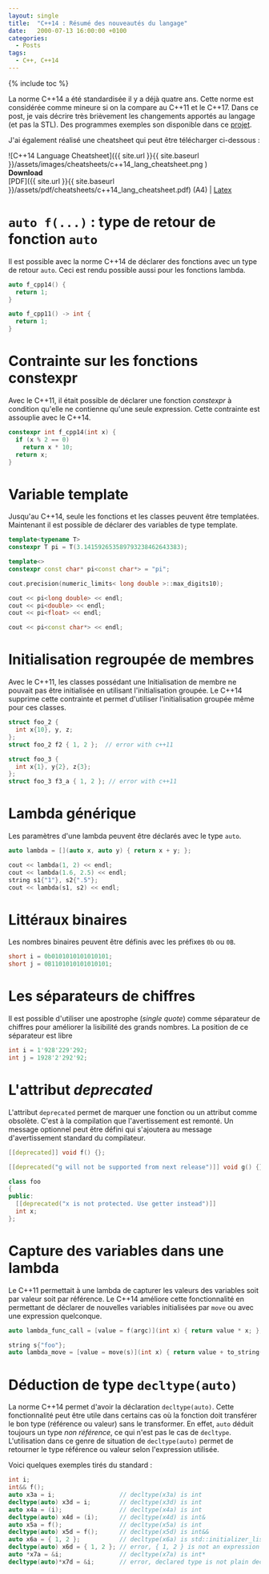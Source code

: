 ```yaml
---
layout: single
title:  "C++14 : Résumé des nouveautés du langage"
date:   2000-07-13 16:00:00 +0100
categories:
  - Posts
tags:
  - C++, C++14
---
```


{% include toc %}

La norme C++14 a été standardisée il y a déjà quatre ans. Cette norme est
considérée comme mineure si on la compare au C++11 et le C++17. Dans ce post,
je vais décrire très brièvement les changements apportés au langage (et pas la
  STL). Des programmes exemples son disponible dans ce
  [projet](https://github.com/abdelkaderamar/cpp-samples).

J'ai également réalisé une cheatsheet qui peut être télécharger ci-dessous :

![C++14 Language Cheatsheet]({{ site.url }}{{ site.baseurl }}/assets/images/cheatsheets/c++14_lang_cheatsheet.png )  
**Download**  
[PDF]({{ site.url }}{{ site.baseurl }}/assets/pdf/cheatsheets/c++14_lang_cheatsheet.pdf) (A4) |
[Latex](https://github.com/abdelkaderamar/cheatsheets/blob/master/cpp/c%2B%2B14_lang_cheatsheet.tex)

# `auto f(...)` : type de retour de fonction `auto`
Il est possible avec la norme C++14 de déclarer des fonctions avec un type de
retour `auto`. Ceci est rendu possible aussi pour les fonctions lambda.

```cpp
auto f_cpp14() {
  return 1;
}

auto f_cpp11() -> int {
  return 1;
}
```

# Contrainte sur les fonctions constexpr
Avec le C++11, il était possible de déclarer une fonction *constexpr* à
condition qu'elle ne contienne qu'une seule expression. Cette contrainte est
assouplie avec le C++14.

```cpp
constexpr int f_cpp14(int x) {
  if (x % 2 == 0)
    return x * 10;
  return x;
}
```

# Variable template
Jusqu'au C++14, seule les fonctions et les classes peuvent être templatées.
Maintenant il est possible de déclarer des variables de type template.

```cpp
template<typename T>
constexpr T pi = T(3.141592653589793238462643383);

template<>
constexpr const char* pi<const char*> = "pi";

cout.precision(numeric_limits< long double >::max_digits10);

cout << pi<long double> << endl;
cout << pi<double> << endl;
cout << pi<float> << endl;

cout << pi<const char*> << endl;
```

# Initialisation regroupée de membres
Avec le C++11, les classes possédant une Initialisation de membre ne pouvait
pas être initialisée en utilisant l'initialisation groupée.
Le C++14 supprime cette contrainte et permet d'utiliser l'initialisation groupée
même pour ces classes.

```cpp
struct foo_2 {
  int x{10}, y, z;
};
struct foo_2 f2 { 1, 2 };  // error with c++11

struct foo_3 {
  int x{1}, y{2}, z{3};
};
struct foo_3 f3_a { 1, 2 }; // error with c++11

```

# Lambda générique
Les paramètres d'une lambda peuvent être déclarés avec le type `auto`.

```cpp
auto lambda = [](auto x, auto y) { return x + y; };

cout << lambda(1, 2) << endl;
cout << lambda(1.6, 2.5) << endl;
string s1{"1"}, s2{".5"};
cout << lambda(s1, s2) << endl;
```

# Littéraux binaires
Les nombres binaires peuvent être définis avec les préfixes `0b` ou `0B`.

```cpp
short i = 0b0101010101010101;
short j = 0B1101010101010101;
```
# Les séparateurs de chiffres
Il est possible d'utiliser une apostrophe (*single quote*) comme séparateur de
chiffres pour améliorer la lisibilité des grands nombres. La position de ce
séparateur est libre

```cpp
int i = 1'928'229'292;
int j = 1928'2'292'92;
```

# L'attribut *deprecated*
L'attribut `deprecated` permet de marquer une fonction ou un attribut comme
obsolète. C'est à la compilation que l'avertissement est remonté. Un message
optionnel peut être défini qui s'ajoutera au message d'avertissement standard
du compilateur.

```cpp
[[deprecated]] void f() {};

[[deprecated("g will not be supported from next release")]] void g() {};

class foo
{
public:
  [[deprecated("x is not protected. Use getter instead")]]
  int x;
};
```

# Capture des variables dans une lambda
Le C++11 permettait à une lambda de capturer les valeurs des variables soit par
valeur soit par référence. Le C++14 améliore cette fonctionnalité en permettant
de déclarer de nouvelles variables initialisées par `move` ou avec une
expression quelconque.

```cpp
auto lambda_func_call = [value = f(argc)](int x) { return value * x; };

string s{"foo"};
auto lambda_move = [value = move(s)](int x) { return value + to_string(x); };
```

# Déduction de type `decltype(auto)`
La norme C++14 permet d'avoir la déclaration `decltype(auto)`. Cette
fonctionnalité peut être utile dans certains cas où la fonction doit transférer
le bon type (référence ou valeur) sans le transformer. En effet, `auto` déduit
toujours un type *non référence*, ce qui n'est pas le cas de `decltype`.
L'utilisation dans ce genre de situation de `decltype(auto)` permet de retourner
le type référence ou valeur selon l'expression utilisée.

Voici quelques exemples tirés du standard :

```cpp
int i;
int&& f();
auto x3a = i;                  // decltype(x3a) is int
decltype(auto) x3d = i;        // decltype(x3d) is int
auto x4a = (i);                // decltype(x4a) is int
decltype(auto) x4d = (i);      // decltype(x4d) is int&
auto x5a = f();                // decltype(x5a) is int
decltype(auto) x5d = f();      // decltype(x5d) is int&&
auto x6a = { 1, 2 };           // decltype(x6a) is std::initializer_list<int>
decltype(auto) x6d = { 1, 2 }; // error, { 1, 2 } is not an expression
auto *x7a = &i;                // decltype(x7a) is int*
decltype(auto)*x7d = &i;       // error, declared type is not plain decltype(auto)
```
